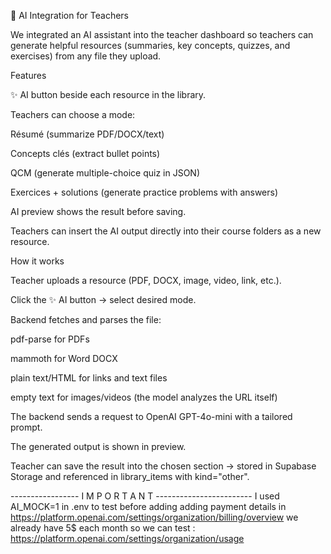 🤖 AI Integration for Teachers

We integrated an AI assistant into the teacher dashboard so teachers can generate helpful resources (summaries, key concepts, quizzes, and exercises) from any file they upload.

Features

✨ AI button beside each resource in the library.

Teachers can choose a mode:

Résumé (summarize PDF/DOCX/text)

Concepts clés (extract bullet points)

QCM (generate multiple-choice quiz in JSON)

Exercices + solutions (generate practice problems with answers)

AI preview shows the result before saving.

Teachers can insert the AI output directly into their course folders as a new resource.

How it works

Teacher uploads a resource (PDF, DOCX, image, video, link, etc.).

Click the ✨ AI button → select desired mode.

Backend fetches and parses the file:

pdf-parse for PDFs

mammoth for Word DOCX

plain text/HTML for links and text files

empty text for images/videos (the model analyzes the URL itself)

The backend sends a request to OpenAI GPT-4o-mini with a tailored prompt.

The generated output is shown in preview.

Teacher can save the result into the chosen section → stored in Supabase Storage and referenced in library_items with kind="other".


----------------- I M P O R T A N T ------------------------
I used AI_MOCK=1 in .env to test before adding adding payment details in https://platform.openai.com/settings/organization/billing/overview
we already have 5$ each month so we can test : https://platform.openai.com/settings/organization/usage
